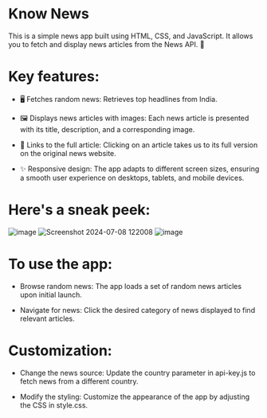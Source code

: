 # Know News

This is a simple news app built using HTML, CSS, and JavaScript. It allows you to fetch and display news articles from the News API. 🚀

# Key features:

* 🖥️ Fetches random news: Retrieves top headlines from India.

* 🖼️ Displays news articles with images: Each news article is presented with its title, description, and a corresponding image.

* 🔗 Links to the full article: Clicking on an article takes us to its full version on the original news website.

* ✨ Responsive design: The app adapts to different screen sizes, ensuring a smooth user experience on desktops, tablets, and mobile devices.

# Here's a sneak peek:

![image](https://github.com/deysanjana/News-Feed-Platform/assets/157965645/edf7beef-ca3b-4ff6-925d-0783c58ecd88)
![Screenshot 2024-07-08 122008](https://github.com/deysanjana/News-Feed-Platform/assets/157965645/33554f6f-cbe8-4c74-b68e-f6417cdfef47)
![image](https://github.com/deysanjana/News-Feed-Platform/assets/157965645/2bb77eba-9fb3-4ca3-9e06-e04b21e53a7c)


# To use the app:

* Browse random news: The app loads a set of random news articles upon initial launch.

* Navigate for news: Click the desired category of news displayed to find relevant articles.


# Customization:

* Change the news source: Update the country parameter in api-key.js to fetch news from a different country.

* Modify the styling: Customize the appearance of the app by adjusting the CSS in style.css.
